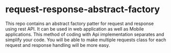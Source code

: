 # request-response-abstract-factory
This repo contains an abstract factory patter for request and response using rest API. It  can be used in web application as well as Mobile applications.
This method of coding with Api implementation separates and simplify your code. You will be able to make multiple requests class for each request and response handling will be more easy.

